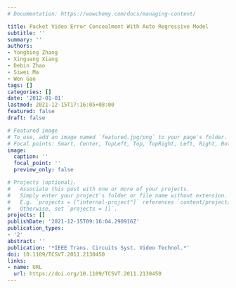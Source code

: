 ```yaml
---
# Documentation: https://wowchemy.com/docs/managing-content/

title: Packet Video Error Concealment With Auto Regressive Model
subtitle: ''
summary: ''
authors:
- Yongbing Zhang
- Xinguang Xiang
- Debin Zhao
- Siwei Ma
- Wen Gao
tags: []
categories: []
date: '2012-01-01'
lastmod: 2021-12-15T17:16:05+08:00
featured: false
draft: false

# Featured image
# To use, add an image named `featured.jpg/png` to your page's folder.
# Focal points: Smart, Center, TopLeft, Top, TopRight, Left, Right, BottomLeft, Bottom, BottomRight.
image:
  caption: ''
  focal_point: ''
  preview_only: false

# Projects (optional).
#   Associate this post with one or more of your projects.
#   Simply enter your project's folder or file name without extension.
#   E.g. `projects = ["internal-project"]` references `content/project/deep-learning/index.md`.
#   Otherwise, set `projects = []`.
projects: []
publishDate: '2021-12-15T09:16:04.290916Z'
publication_types:
- '2'
abstract: ''
publication: '*IEEE Trans. Circuits Syst. Video Technol.*'
doi: 10.1109/TCSVT.2011.2130450
links:
- name: URL
  url: https://doi.org/10.1109/TCSVT.2011.2130450
---
```

